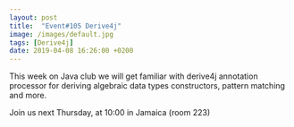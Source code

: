 ```yaml
---
layout: post
title:  "Event#105 Derive4j"
image: /images/default.jpg
tags: [Derive4j]
date: 2019-04-08 16:26:00 +0200
---
```


This week on Java club we will get familiar with derive4j annotation processor for deriving algebraic data types constructors, pattern matching and more.[]()

Join us next Thursday, at 10:00 in Jamaica (room 223)